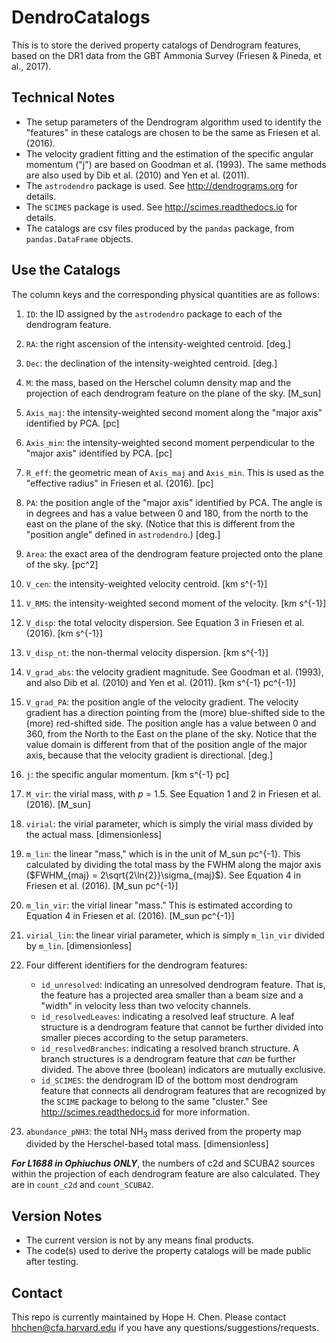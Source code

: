 # DendroCatalogs
This is to store the derived property catalogs of Dendrogram features, based on the DR1 data from the GBT Ammonia Survey (Friesen &amp; Pineda, et al., 2017).

## Technical Notes
* The setup parameters of the Dendrogram algorithm used to identify the "features" in these catalogs are chosen to be the same as Friesen et al. (2016).
* The velocity gradient fitting and the estimation of the specific angular momentum ("j") are based on Goodman et al. (1993).  The same methods are also used by Dib et al. (2010) and Yen et al. (2011).
* The `astrodendro` package is used.  See http://dendrograms.org for details.
* The `SCIMES` package is used. See http://scimes.readthedocs.io for details.
* The catalogs are csv files produced by the `pandas` package, from `pandas.DataFrame` objects.

## Use the Catalogs
The column keys and the corresponding physical quantities are as follows:

1. `ID`: the ID assigned by the `astrodendro` package to each of the dendrogram feature.
2. `RA`: the right ascension of the intensity-weighted centroid. [deg.]
3. `Dec`: the declination of the intensity-weighted centroid. [deg.]
4. `M`: the mass, based on the Herschel column density map and the projection of each dendrogram feature on the plane of the sky. [M_sun]
5. `Axis_maj`: the intensity-weighted second moment along the "major axis" identified by PCA. [pc]
6. `Axis_min`: the intensity-weighted second moment perpendicular to the "major axis" identified by PCA. [pc]
7. `R_eff`: the geometric mean of `Axis_maj` and `Axis_min`.  This is used as the "effective radius" in Friesen et al. (2016). [pc]
8. `PA`: the position angle of the "major axis" identified by PCA.  The angle is in degrees and has a value between 0 and 180, from the north to the east on the plane of the sky. (Notice that this is different from the "position angle" defined in `astrodendro`.) [deg.]
9. `Area`: the exact area of the dendrogram feature projected onto the plane of the sky. [pc^2]
10. `V_cen`: the intensity-weighted velocity centroid. [km s^{-1}]
11. `V_RMS`: the intensity-weighted second moment of the velocity. [km s^{-1}]
12. `V_disp`: the total velocity dispersion.  See Equation 3 in Friesen et al. (2016). [km s^{-1}]
13. `V_disp_nt`: the non-thermal velocity dispersion. [km s^{-1}]
14. `V_grad_abs`: the velocity gradient magnitude.  See Goodman et al. (1993), and also Dib et al. (2010) and Yen et al. (2011). [km s^{-1} pc^{-1}]
15. `V_grad_PA`: the position angle of the velocity gradient.  The velocity gradient has a direction pointing from the (more) blue-shifted side to the (more) red-shifted side.  The position angle has a value between 0 and 360, from the North to the East on the plane of the sky.  Notice that the value domain is different from that of the position angle of the major axis, because that the velocity gradient is directional. [deg.]
16. `j`: the specific angular momentum. [km s^{-1} pc]
17. `M_vir`: the virial mass, with $p$ = 1.5.  See Equation 1 and 2 in Friesen et al. (2016). [M_sun]
18. `virial`: the virial parameter, which is simply the virial mass divided by the actual mass. [dimensionless]
19. `m_lin`: the linear "mass," which is in the unit of M_sun pc^{-1}.  This calculated by dividing the total mass by the FWHM along the major axis ($FWHM_{maj} = 2\sqrt{2\ln{2}}\sigma_{maj}$).  See Equation 4 in Friesen et al. (2016). [M_sun pc^{-1}]
20. `m_lin_vir`: the virial linear "mass."  This is estimated according to Equation 4 in Friesen et al. (2016). [M_sun pc^{-1}]
21. `virial_lin`: the linear virial parameter, which is simply `m_lin_vir` divided by `m_lin`. [dimensionless]
22. Four different identifiers for the dendrogram features:

	* `id_unresolved`: indicating an unresolved dendrogram feature.  That is, the feature has a projected area smaller than a beam size and a "width" in velocity less than two velocity channels.
	* `id_resolvedLeaves`: indicating a resolved leaf structure.  A leaf structure is a dendrogram feature that cannot be further divided into smaller pieces according to the setup parameters.
	* `id_resolvedBranches`: indicating a resolved branch structure.  A branch structures is a dendrogram feature that *can* be further divided.  The above three (boolean) indicators are mutually exclusive.
	* `id_SCIMES`: the dendrogram ID of the bottom most dendrogram feature that connects all dendrogram features that are recognized by the `SCIME` package to belong to the same "cluster."  See http://scimes.readthedocs.id for more information.
	
23. `abundance_pNH3`: the total NH$_3$ mass derived from the property map divided by the Herschel-based total mass. [dimensionless]

***For L1688 in Ophiuchus ONLY***, the numbers of c2d and SCUBA2 sources within the projection of each dendrogram feature are also calculated.  They are in `count_c2d` and `count_SCUBA2`.

## Version Notes
* The current version is not by any means final products.
* The code(s) used to derive the property catalogs will be made public after testing.

## Contact
This repo is currently maintained by Hope H. Chen.  Please contact hhchen@cfa.harvard.edu if you have any questions/suggestions/requests.
